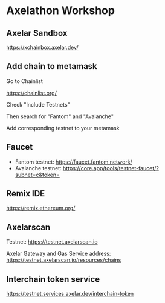 # Axelathon Workshop

## Axelar Sandbox

https://xchainbox.axelar.dev/

## Add chain to metamask

Go to Chainlist

https://chainlist.org/

Check "Include Testnets"

Then search for "Fantom" and "Avalanche"

Add corresponding testnet to your metamask

## Faucet

* Fantom testnet: https://faucet.fantom.network/
* Avalanche testnet: https://core.app/tools/testnet-faucet/?subnet=c&token=

## Remix IDE

https://remix.ethereum.org/

## Axelarscan

Testnet: https://testnet.axelarscan.io

Axelar Gateway and Gas Service address: https://testnet.axelarscan.io/resources/chains

## Interchain token service

https://testnet.services.axelar.dev/interchain-token
